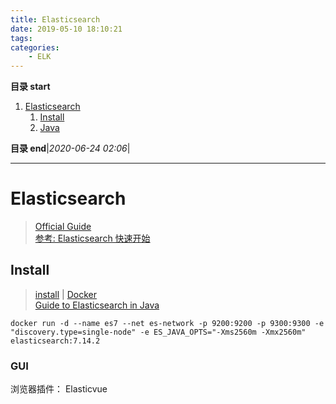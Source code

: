 ```yaml
---
title: Elasticsearch
date: 2019-05-10 18:10:21
tags: 
categories: 
    - ELK
---
```


**目录 start**

1. [Elasticsearch](#elasticsearch)
    1. [Install](#install)
    1. [Java](#java)

**目录 end**|_2020-06-24 02:06_|
****************************************
# Elasticsearch
> [Official Guide](https://www.elastic.co/guide/en/elasticsearch/reference/current/getting-started.html)  
> [参考: Elasticsearch 快速开始](https://www.cnblogs.com/cjsblog/p/9439331.html)  

## Install
> [install](https://www.elastic.co/guide/en/elasticsearch/reference/current/install-elasticsearch.html) | [Docker](https://hub.docker.com/_/elasticsearch/)  
> [Guide to Elasticsearch in Java](https://www.baeldung.com/elasticsearch-java)  

`docker run -d --name es7 --net es-network -p 9200:9200 -p 9300:9300 -e "discovery.type=single-node" -e ES_JAVA_OPTS="-Xms2560m -Xmx2560m"   elasticsearch:7.14.2`

### GUI
浏览器插件： Elasticvue
